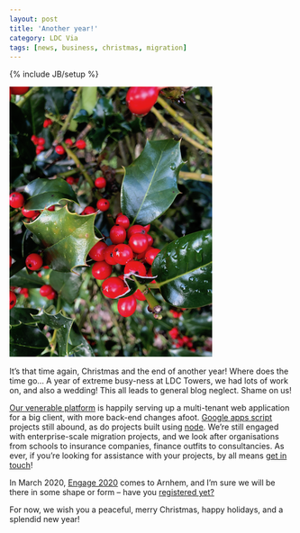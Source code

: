 ```yaml
---
layout: post
title: 'Another year!'
category: LDC Via
tags: [news, business, christmas, migration]
---
```


{% include JB/setup %}

<div class="full-header">
  <img src="/assets/img/blog/xmas-2019.png" alt="Header image: a Christmassy scene" title="A Christmassy scene" height="480px" width="360px" />
</div>

It’s that time again, Christmas and the end of another year! Where does the time go… A year of extreme busy-ness at LDC Towers, we had lots of work on, and also a wedding! This all leads to general blog neglect. Shame on us!

[Our venerable platform](http://ldcvia.com/howdoesitwork.html) is happily serving up a multi-tenant web application for a big client, with more back-end changes afoot. [Google apps script](https://developers.google.com/apps-script/) projects still abound, as do projects built using [node](https://nodejs.org). We’re still engaged with enterprise-scale migration projects, and we look after organisations from schools to insurance companies, finance outfits to consultancies. As ever, if you’re looking for assistance with your projects, by all means [get in touch](mailto:info@ldcvia.com?subject=Website%20query)!

In March 2020, [Engage 2020](https://engage.ug/) comes to Arnhem, and I’m sure we will be there in some shape or form – have you [registered yet?](https://engage.ug/engage2.nsf/Pages/attend2020order)

For now, we wish you a peaceful, merry Christmas, happy holidays, and a splendid new year!
